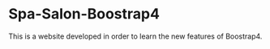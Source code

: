 # Spa-Salon-Boostrap4
This is a website developed in order to learn the new features of Boostrap4. 
